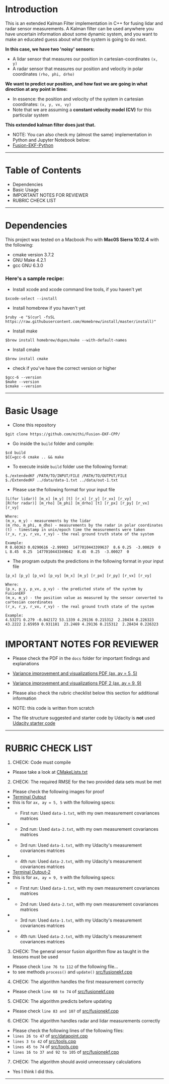 # Introduction
This is an extended Kalman Filter implementation in C++ for fusing lidar and radar sensor measurements.
A Kalman filter can be used anywhere you have uncertain information about some dynamic system, 
and you want to make an educated guess about what the system is going to do next. 

**In this case, we have two 'noisy' sensors:**
- A lidar sensor that measures our position in cartesian-coordinates `(x, y)`
- A radar sensor that measures our position and velocity in polar coordinates `(rho, phi, drho)`

**We want to predict our position, and how fast we are going in what direction at any point in time:**
- In essence: the position and velocity of the system in cartesian coordinates: `(x, y, vx, vy)`
- Note that we are assuming a **constant velocity model (CV)** for this particular system

**This extended kalman filter does just that.** 
- NOTE: You can also check my (almost the same) implementation in Python and Jupyter Notebook below:
- [Fusion-EKF-Python](https://github.com/mithi/Fusion-EKF-Python)

-----
# Table of Contents
- Dependencies
- Basic Usage
- IMPORTANT NOTES FOR REVIEWER
- RUBRIC CHECK LIST

-----

# Dependencies
This project was tested on a Macbook Pro with **Mac0S Sierra 10.12.4** with the following:
- cmake version 3.7.2
- GNU Make 4.2.1
- gcc GNU 6.3.0

### Here's a sample recipe:
- Install xcode and xcode command line tools, if you haven't yet
```
$xcode-select --install
```

- Install homebrew if you haven't yet
```
$ruby -e "$(curl -fsSL https://raw.githubusercontent.com/Homebrew/install/master/install)"
```

- Install make 
```
$brew install homebrew/dupes/make --with-default-names
```

- Install cmake 
```
$brew install cmake
```

- check if you've have the correct version or higher 
```
$gcc-6 --version
$make --version
$cmake --version
```

-----
# Basic Usage
- Clone this repository 
```
$git clone https://github.com/mithi/Fusion-EKF-CPP/
```
- Go inside the `build` folder and compile: 
```
$cd build
$CC=gcc-6 cmake .. && make
```

- To execute inside `build` folder use the following format: 

```
$./extendedKF /PATH/TO/INPUT/FILE /PATH/TO/OUTPUT/FILE
$./ExtendedKF ../data/data-1.txt ../data/out-1.txt
```

- Please use the following format for your input file
```
[L(for lidar)] [m_x] [m_y] [t] [r_x] [r_y] [r_vx] [r_vy]
[R(for radar)] [m_rho] [m_phi] [m_drho] [t] [r_px] [r_py] [r_vx] [r_vy]

Where:
(m_x, m_y) - measurements by the lidar
(m_rho, m_phi, m_dho) - measurements by the radar in polar coordinates
(t) - timestamp in unix/epoch time the measurements were taken
(r_x, r_y, r_vx, r_vy) - the real ground truth state of the system

Example:
R 8.60363 0.0290616 -2.99903  1477010443399637  8.6 0.25  -3.00029  0
L 8.45  0.25  1477010443349642  8.45  0.25  -3.00027  0 
```

- The program outputs the predictions in the following format in your input file
```
[p_x] [p_y] [p_vx] [p_vy] [m_x] [m_y] [r_px] [r_py] [r_vx] [r_vy]

Where:
(p_x, p_y, p_vx, p_vy) - the predicted state of the system by FusionEKF
(m_x, m_y) - the position value as measured by the sensor converted to cartesian coordinates
(r_x, r_y, r_vx, r_vy) - the real ground truth state of the system

Example:
4.53271 0.279 -0.842172 53.1339 4.29136 0.215312  2.28434 0.226323
43.2222 2.65959 0.931181  23.2469 4.29136 0.215312  2.28434 0.226323
```

# IMPORTANT NOTES FOR REVIEWER
- Please check the PDF in the `docs` folder for important findings and explanations
- [Variance improvement and visualizations PDF (ax, ay = 5, 5)](https://github.com/mithi/Fusion-EKF-CPP/blob/master/docs/FusionEKF-variances-visualization.pdf)
- [Variance improvement and visualizations PDF 2 (ax, ay = 9, 9)](https://github.com/mithi/Fusion-EKF-CPP/blob/master/docs/FusionEKF-variances-visualization-B.pdf)

- Please also check the rubric checklist below this section for additional information 
- NOTE: this code is written from scratch
- The file structure suggested and starter code by Udacity is **not** used [Udacity starter code](https://github.com/udacity/CarND-Extended-Kalman-Filter-Project)


-----

# RUBRIC CHECK LIST
1. CHECK: Code must compile 
- Please take a look at [CMakeLists.txt](https://github.com/mithi/Fusion-EKF-CPP/blob/master/CMakeLists.txt)
2. CHECK: The required RMSE for the two provided data sets must be met
- Please check the following images for proof
- [Terminal Output](https://github.com/mithi/Fusion-EKF-CPP/blob/master/images/Terminal-Output.png)
- this is for `ax, ay = 5, 5` with the following specs:
- - First run: Used `data-1.txt`, with my own measurement covariances matrices
- - 2nd run: Used `data-2.txt`, with my own measurement covariances matrices
- - 3rd run: Used `data-1.txt`, with my Udacity's measurement covariances matrices
- - 4th run: Used `data-2.txt`, with my Udacity's measurement covariances matrices
- [Terminal Output-2](https://github.com/mithi/Fusion-EKF-CPP/blob/master/images/Terminal-Output-2.png)
- this is for `ax, ay = 9, 9` with the following specs:
- - First run: Used `data-1.txt`, with my own measurement covariances matrices
- - 2nd run: Used `data-2.txt`, with my own measurement covariances matrices
- - 3rd run: Used `data-1.txt`, with my Udacity's measurement covariances matrices
- - 4th run: Used `data-2.txt`, with my Udacity's measurement covariances matrices
3. CHECK: The general sensor fusion algorithm flow as taught in the lessons must be used
- Please check ```line 76 to 112``` of the following file...
- to see methods ```process()``` and ```update()``` [src/fusionekf.cpp](https://github.com/mithi/Fusion-EKF-CPP/blob/master/src/fusionekf.cpp)
4. CHECK: The algorithm handles the first measurement correctly
- Please check ```line 68 to 74``` of [src/fusionekf.cpp](https://github.com/mithi/Fusion-EKF-CPP/blob/master/src/fusionekf.cpp)
5. CHECK: The algorithm predicts before updating
- Please check ```line 83 and 107``` of [src/fusionekf.cpp](https://github.com/mithi/Fusion-EKF-CPP/blob/master/src/fusionekf.cpp)
6. CHECK: The algorithm handles radar and lidar measurements correctly 
- Please check the following lines of the following files:
- ```lines 26 to 47``` of [src/datapoint.cpp](https://github.com/mithi/Fusion-EKF-CPP/blob/master/src/datapoint.cpp)
- ```lines 3 to 42``` of [src/tools.cpp](https://github.com/mithi/Fusion-EKF-CPP/blob/master/src/tools.cpp)
- ```lines 45 to 74``` of [src/tools.cpp](https://github.com/mithi/Fusion-EKF-CPP/blob/master/src/tools.cpp)
- ```lines 16 to 37 and 92 to 105``` of [src/fusionekf.cpp](https://github.com/mithi/Fusion-EKF-CPP/blob/master/src/fusionekf.cpp)
7. CHECK: The algorithm should avoid unnecessary calculations
- Yes I think I did this. 

---


